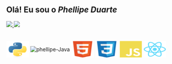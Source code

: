 ## Olá! Eu sou o *Phellipe Duarte*
<div>
  <a href="https://github.com/phellipeduarte">
    <img height="160em" src="https://github-readme-stats-sigma-five.vercel.app/api?username=phellipeduarte&show_icons=true&theme=dark&include_all_commits=true&count_private=true"/>
    <img height="160em" src="https://github-readme-stats-sigma-five.vercel.app/api/top-langs/?username=phellipeduarte&layout=compact&langs_count=7&theme=dark"/>
  </a>
</div>
 <br>
 <br>
<div>
    <img align="center" alt="phellipe-Python" height="45" width="60" src="https://raw.githubusercontent.com/devicons/devicon/master/icons/python/python-original.svg">
    <img align="center" alt="phellipe-Java" height="45" width="60" src="https://raw.githubusercontent.com/devicons/devicon/master/icons/react/java-original.svg">
    <img align="center" alt="phellipe-HTML" height="45" width="60" src="https://raw.githubusercontent.com/devicons/devicon/master/icons/html5/html5-original.svg">
    <img align="center" alt="phellipe-CSS" height="45" width="60" src="https://raw.githubusercontent.com/devicons/devicon/master/icons/css3/css3-original.svg">
    <img align="center" alt="phellipe-Js" height="45" width="60" src="https://raw.githubusercontent.com/devicons/devicon/master/icons/javascript/javascript-plain.svg">
    <img align="center" alt="phellipe-React" height="45" width="60" src="https://raw.githubusercontent.com/devicons/devicon/master/icons/react/react-original.svg">
</div>
  
##
  
  

